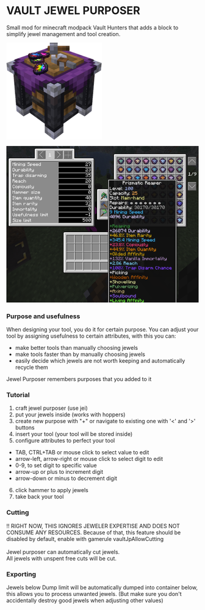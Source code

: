 # VAULT JEWEL PURPOSER

Small mod for minecraft modpack Vault Hunters that adds a block to simplify jewel management and tool creation.

<img src="./web/block_model.png" width="250">

![screenshot failed, use your imagination](web/screenshot.png?raw=true)

### Purpose and usefulness

When designing your tool, you do it for certain purpose. You can adjust your tool by assigning usefulness to certain attributes, with this you can:

-   make better tools than manually choosing jewels
-   make tools faster than by manually choosing jewels
-   easily decide which jewels are not worth keeping and automatically recycle them

Jewel Purposer remembers purposes that you added to it

### Tutorial

1. craft jewel purposer (use jei)
2. put your jewels inside (works with hoppers)
3. create new purpose with "+" or navigate to existing one with '<' and '>' buttons
4. insert your tool (your tool will be stored inside)
5. configure attributes to perfect your tool

-   TAB, CTRL+TAB or mouse click to select value to edit
-   arrow-left, arrow-right or mouse click to select digit to edit
-   0-9, to set digit to specific value
-   arrow-up or plus to increment digit
-   arrow-down or minus to decrement digit

6. click hammer to apply jewels
7. take back your tool

### Cutting

!! RIGHT NOW, THIS IGNORES JEWELER EXPERTISE AND DOES NOT CONSUME ANY RESOURCES. Because of that, this feature should be disabled by default, enable with gamerule vaultJpAllowCutting \
\
Jewel purposer can automatically cut jewels. \
All jewels with unspent free cuts will be cut.

### Exporting

Jewels below Dump limit will be automatically dumped into container below, this allows you to process unwanted jewels. (But make sure you don't accidentally destroy good jewels when adjusting other values)
